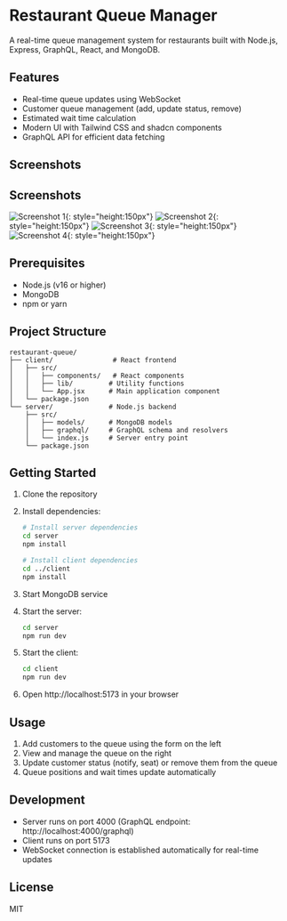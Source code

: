 # Restaurant Queue Manager

A real-time queue management system for restaurants built with Node.js, Express, GraphQL, React, and MongoDB.

## Features

- Real-time queue updates using WebSocket
- Customer queue management (add, update status, remove)
- Estimated wait time calculation
- Modern UI with Tailwind CSS and shadcn components
- GraphQL API for efficient data fetching

## Screenshots

## Screenshots

![Screenshot 1](images/client.png){: style="height:150px"}
![Screenshot 2](images/client2.png){: style="height:150px"}
![Screenshot 3](images/manager.png){: style="height:150px"}
![Screenshot 4](images/manager2.png){: style="height:150px"}


## Prerequisites

- Node.js (v16 or higher)
- MongoDB
- npm or yarn

## Project Structure

```
restaurant-queue/
├── client/               # React frontend
│   ├── src/
│   │   ├── components/   # React components
│   │   ├── lib/         # Utility functions
│   │   └── App.jsx      # Main application component
│   └── package.json
└── server/              # Node.js backend
    ├── src/
    │   ├── models/      # MongoDB models
    │   ├── graphql/     # GraphQL schema and resolvers
    │   └── index.js     # Server entry point
    └── package.json
```

## Getting Started

1. Clone the repository
2. Install dependencies:
   ```bash
   # Install server dependencies
   cd server
   npm install

   # Install client dependencies
   cd ../client
   npm install
   ```

3. Start MongoDB service

4. Start the server:
   ```bash
   cd server
   npm run dev
   ```

5. Start the client:
   ```bash
   cd client
   npm run dev
   ```

6. Open http://localhost:5173 in your browser

## Usage

1. Add customers to the queue using the form on the left
2. View and manage the queue on the right
3. Update customer status (notify, seat) or remove them from the queue
4. Queue positions and wait times update automatically

## Development

- Server runs on port 4000 (GraphQL endpoint: http://localhost:4000/graphql)
- Client runs on port 5173
- WebSocket connection is established automatically for real-time updates

## License

MIT
